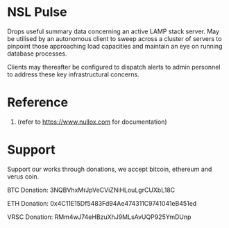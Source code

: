 NSL Pulse
=========

Drops useful summary data concerning an active LAMP stack server. May be
utilised by an autonomous client to sweep across a cluster of servers to
pinpoint those approaching load capacities and maintain an eye on running
database processes.

Clients may thereafter be configured to dispatch alerts to admin personnel
to address these key infrastructural concerns.

Reference
=========
1. (refer to https://www.nullox.com for documentation)

Support
=======

Support our works through donations, we accept bitcoin, ethereum and verus coin.

BTC Donation: 3NQBVhxMrJpVeCViZNiHLouLgrCUXbL18C

ETH Donation: 0x4C11E15Df5483Fd94Ae474311C9741041eB451ed

VRSC Donation: RMm4wJ74eHBzuXhJ9MLsAvUQP925YmDUnp

